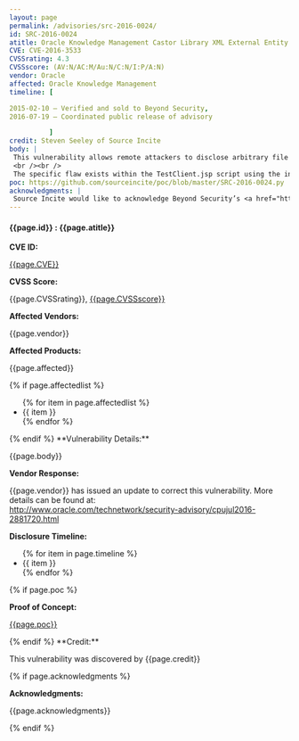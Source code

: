 ```yaml
---
layout: page
permalink: /advisories/src-2016-0024/
id: SRC-2016-0024
atitle: Oracle Knowledge Management Castor Library XML External Entity Injection Information Disclosure Vulnerability
CVE: CVE-2016-3533
CVSSrating: 4.3
CVSSscore: (AV:N/AC:M/Au:N/C:N/I:P/A:N)
vendor: Oracle
affected: Oracle Knowledge Management
timeline: [

2015-02-10 – Verified and sold to Beyond Security,
2016-07-19 – Coordinated public release of advisory

          ]
credit: Steven Seeley of Source Incite
body: |
 This vulnerability allows remote attackers to disclose arbitrary file contents on vulnerable installations of Oracle Knowledge Management. Authentication is not required to exploit this vulnerability.
 <br /><br />
 The specific flaw exists within the TestClient.jsp script using the inputXml parameter. An attacker could leverage this vulnerability to read the content of arbitrary files from the system.
poc: https://github.com/sourceincite/poc/blob/master/SRC-2016-0024.py
acknowledgments: |
 Source Incite would like to acknowledge Beyond Security’s <a href="http://www.beyondsecurity.com/ssd.html">SSD</a> program for the help with co-ordination of this vulnerability.
---
```


<h4><b>{{page.id}} : {{page.atitle}}</b></h4>

**CVE ID:**
<p class="cn"><a href="https://web.nvd.nist.gov/view/vuln/detail?vulnId={{page.CVE}}">{{page.CVE}}</a></p>

**CVSS Score:**
<p class="cn">{{page.CVSSrating}}, <a href="https://nvd.nist.gov/cvss/v2-calculator?name={{page.CVE}}&vector={{page.CVSSscore}}">{{page.CVSSscore}}</a></p>

**Affected Vendors:**
<p class="cn">{{page.vendor}}</p>

**Affected Products:**
<p class="cn">{{page.affected}}</p>
{% if page.affectedlist %}
<ul class="cn">
{% for item in page.affectedlist %}
  <li>{{ item }}</li>
{% endfor %}
</ul>
{% endif %}
**Vulnerability Details:**
<p class="cn">{{page.body}}</p>

**Vendor Response:**
<p class="cn">{{page.vendor}} has issued an update to correct this vulnerability. More details can be found at: <br /><a href="http://www.oracle.com/technetwork/security-advisory/cpujul2016-2881720.html">http://www.oracle.com/technetwork/security-advisory/cpujul2016-2881720.html</a></p>

**Disclosure Timeline:**
<ul class="cn">
{% for item in page.timeline %}
  <li>{{ item }}</li>
{% endfor %}
</ul>
{% if page.poc %}

**Proof of Concept:**
<p class="cn"><a href="{{page.poc}}">{{page.poc}}</a></p>
{% endif %}
**Credit:**
<p class="cn">This vulnerability was discovered by {{page.credit}}</p>
{% if page.acknowledgments %}

**Acknowledgments:**
<p class="cn">{{page.acknowledgments}}</p>
{% endif %}

